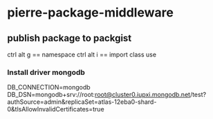 # pierre-package-middleware

 ## publish package to packgist
 ctrl alt g == namespace 
 ctrl alt i == import class use 

 ### Install driver mongodb
DB_CONNECTION=mongodb
DB_DSN=mongodb+srv://root:root@cluster0.iupxi.mongodb.net/test?authSource=admin&replicaSet=atlas-12eba0-shard-0&tlsAllowInvalidCertificates=true